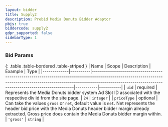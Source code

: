 ```yaml
---
layout: bidder
title: Supply2
description: Prebid Media Donuts Bidder Adaptor
pbjs: true
biddercode: supply2
gdpr_supported: false
sidebarType: 1
---
```



### Bid Params

{: .table .table-bordered .table-striped }
| Name        | Scope    | Description                                                                                                                                                                                                                     | Example   | Type      |
|-------------|----------|---------------------------------------------------------------------------------------------------------------------------------------------------------------------------------------------------------------------------------|-----------|-----------|
| `uid`       | required | Represents the Media Donuts bidder system Ad Slot ID associated with the respective div id from the site page.                                                                                                                  | `24`      | `integer` |
| `priceType` | optional | Can take the values `gross` or `net`, default value is `net`. Net represents the header bid price with the Media Donuts header bidder margin already extracted. Gross price does contain the Media Donuts bidder margin within. | `'gross'` | `string`  |
